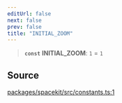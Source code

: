 ```yaml
---
editUrl: false
next: false
prev: false
title: "INITIAL_ZOOM"
---
```


> **`const`** **INITIAL\_ZOOM**: `1` = `1`

## Source

[packages/spacekit/src/constants.ts:1](https://github.com/nodenogg-in/alpha-p2p/blob/a4d5eff/packages/spacekit/src/constants.ts#L1)
